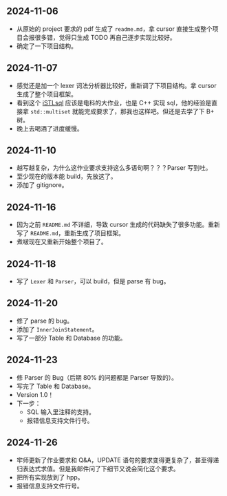 ## 2024-11-06

- 从原始的 project 要求的 pdf 生成了 `readme.md`，拿 cursor 直接生成整个项目会报很多错，觉得只生成 TODO 再自己逐步实现比较好。
- 确定了一下项目结构。

## 2024-11-07

- 感觉还是加一个 lexer 词法分析器比较好，重新调了下项目结构。拿 cursor 生成了整个项目框架。
- 看到这个 [iSTLsql](https://github.com/LRL52/iSTLsql) 应该是电科的大作业，也是 C++ 实现 sql，他的经验是直接拿 `std::multiset` 就能完成要求了，那我也这样吧。但还是去学了下 B+ 树。
- 晚上去喝酒了进度缓慢。

## 2024-11-10

- 越写越复杂，为什么这作业要求支持这么多语句啊？？？Parser 写到吐。
- 至少现在的版本能 build，先放这了。
- 添加了 gitignore。

## 2024-11-16

- 因为之前 `README.md` 不详细，导致 cursor 生成的代码缺失了很多功能。重新写了 `README.md`，重新生成了项目框架。
- 煮啵现在又重新开始整个项目了。

## 2024-11-18

- 写了 `Lexer` 和 `Parser`，可以 build，但是 parse 有 bug。

## 2024-11-20

- 修了 parse 的 bug。
- 添加了 `InnerJoinStatement`。
- 写了一部分 Table 和 Database 的功能。

## 2024-11-23

- 修 Parser 的 Bug（后期 80% 的问题都是 Parser 导致的）。
- 写完了 Table 和 Database。
- Version 1.0！
- 下一步：
  - SQL 输入里注释的支持。
  - 报错信息支持文件行号。

## 2024-11-26

- 牢师更新了作业要求和 Q&A，UPDATE 语句的要求变得更复杂了，甚至得递归表达式求值。但是我邮件问了下细节又说会简化这个要求。
- 把所有实现放到了 hpp。
- 报错信息支持文件行号。